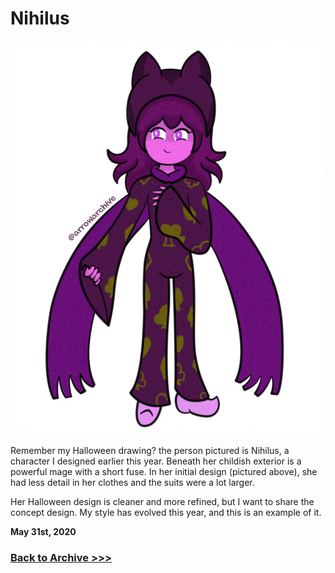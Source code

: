 # Nihilus

<img src="https://raw.githubusercontent.com/arrowarchive/The-Arrowarchive/master/docs/images/SPACE/nihilus.png" alt="redraw"
     onContextMenu="return false;">
     
Remember my Halloween drawing? the person pictured is Nihilus, a character I designed earlier this year. Beneath her childish exterior is a powerful mage with a short fuse. In her initial design (pictured above), she had less detail in her clothes and the suits were a lot larger.

Her Halloween design is cleaner and more refined, but I want to share the concept design. My style has evolved this year, and this is an example of it.

**May 31st, 2020**

### [Back to Archive >>>](https://arrowarchive.github.io/The-Arrowarchive/gallery)
